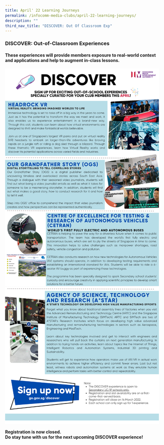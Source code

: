 ```yaml
---
title: April' 22 Learning Journeys
permalink: /infocomm-media-clubs/april-22-learning-journeys/
description: ""
third_nav_title: "DISCOVER: Out Of Classroom Exp"
---
```

### DISCOVER: Out-of-Classroom Experiences

#### These experiences will provide members exposure to real-world context and applications and help to augment in-class lessons.

![Discover EDM 1](/images/icmclub/discover01.png)
![Discover EDM 2](/images/icmclub/discover02.png)

**Registration is now closed. 
<br>
Do stay tune with us for the next upcoming DISCOVER experience!**